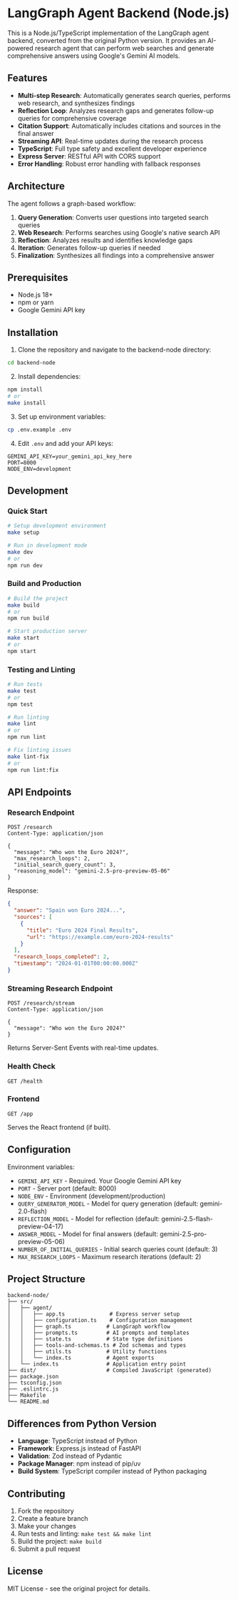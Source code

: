 # LangGraph Agent Backend (Node.js)

This is a Node.js/TypeScript implementation of the LangGraph agent backend, converted from the original Python version. It provides an AI-powered research agent that can perform web searches and generate comprehensive answers using Google's Gemini AI models.

## Features

- **Multi-step Research**: Automatically generates search queries, performs web research, and synthesizes findings
- **Reflection Loop**: Analyzes research gaps and generates follow-up queries for comprehensive coverage
- **Citation Support**: Automatically includes citations and sources in the final answer
- **Streaming API**: Real-time updates during the research process
- **TypeScript**: Full type safety and excellent developer experience
- **Express Server**: RESTful API with CORS support
- **Error Handling**: Robust error handling with fallback responses

## Architecture

The agent follows a graph-based workflow:

1. **Query Generation**: Converts user questions into targeted search queries
2. **Web Research**: Performs searches using Google's native search API
3. **Reflection**: Analyzes results and identifies knowledge gaps
4. **Iteration**: Generates follow-up queries if needed
5. **Finalization**: Synthesizes all findings into a comprehensive answer

## Prerequisites

- Node.js 18+ 
- npm or yarn
- Google Gemini API key

## Installation

1. Clone the repository and navigate to the backend-node directory:
```bash
cd backend-node
```

2. Install dependencies:
```bash
npm install
# or
make install
```

3. Set up environment variables:
```bash
cp .env.example .env
```

4. Edit `.env` and add your API keys:
```env
GEMINI_API_KEY=your_gemini_api_key_here
PORT=8000
NODE_ENV=development
```

## Development

### Quick Start

```bash
# Setup development environment
make setup

# Run in development mode
make dev
# or
npm run dev
```

### Build and Production

```bash
# Build the project
make build
# or
npm run build

# Start production server
make start
# or
npm start
```

### Testing and Linting

```bash
# Run tests
make test
# or
npm test

# Run linting
make lint
# or
npm run lint

# Fix linting issues
make lint-fix
# or
npm run lint:fix
```

## API Endpoints

### Research Endpoint
```http
POST /research
Content-Type: application/json

{
  "message": "Who won the Euro 2024?",
  "max_research_loops": 2,
  "initial_search_query_count": 3,
  "reasoning_model": "gemini-2.5-pro-preview-05-06"
}
```

Response:
```json
{
  "answer": "Spain won Euro 2024...",
  "sources": [
    {
      "title": "Euro 2024 Final Results",
      "url": "https://example.com/euro-2024-results"
    }
  ],
  "research_loops_completed": 2,
  "timestamp": "2024-01-01T00:00:00.000Z"
}
```

### Streaming Research Endpoint
```http
POST /research/stream
Content-Type: application/json

{
  "message": "Who won the Euro 2024?"
}
```

Returns Server-Sent Events with real-time updates.

### Health Check
```http
GET /health
```

### Frontend
```http
GET /app
```

Serves the React frontend (if built).

## Configuration

Environment variables:

- `GEMINI_API_KEY` - Required. Your Google Gemini API key
- `PORT` - Server port (default: 8000)
- `NODE_ENV` - Environment (development/production)
- `QUERY_GENERATOR_MODEL` - Model for query generation (default: gemini-2.0-flash)
- `REFLECTION_MODEL` - Model for reflection (default: gemini-2.5-flash-preview-04-17)
- `ANSWER_MODEL` - Model for final answers (default: gemini-2.5-pro-preview-05-06)
- `NUMBER_OF_INITIAL_QUERIES` - Initial search queries count (default: 3)
- `MAX_RESEARCH_LOOPS` - Maximum research iterations (default: 2)

## Project Structure

```
backend-node/
├── src/
│   ├── agent/
│   │   ├── app.ts              # Express server setup
│   │   ├── configuration.ts    # Configuration management
│   │   ├── graph.ts           # LangGraph workflow
│   │   ├── prompts.ts         # AI prompts and templates
│   │   ├── state.ts           # State type definitions
│   │   ├── tools-and-schemas.ts # Zod schemas and types
│   │   ├── utils.ts           # Utility functions
│   │   └── index.ts           # Agent exports
│   └── index.ts               # Application entry point
├── dist/                      # Compiled JavaScript (generated)
├── package.json
├── tsconfig.json
├── .eslintrc.js
├── Makefile
└── README.md
```

## Differences from Python Version

- **Language**: TypeScript instead of Python
- **Framework**: Express.js instead of FastAPI
- **Validation**: Zod instead of Pydantic
- **Package Manager**: npm instead of pip/uv
- **Build System**: TypeScript compiler instead of Python packaging

## Contributing

1. Fork the repository
2. Create a feature branch
3. Make your changes
4. Run tests and linting: `make test && make lint`
5. Build the project: `make build`
6. Submit a pull request

## License

MIT License - see the original project for details.
